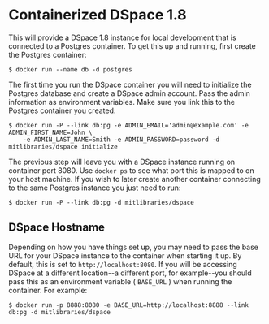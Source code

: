 
Containerized DSpace 1.8
========================

This will provide a DSpace 1.8 instance for local development that is connected to a Postgres container. To get this up and running, first create the Postgres container:

    $ docker run --name db -d postgres

The first time you run the DSpace container you will need to initialize the Postgres database and create a DSpace admin account. Pass the admin information as environment variables. Make sure you link this to the Postgres container you created:

    $ docker run -P --link db:pg -e ADMIN_EMAIL='admin@example.com' -e ADMIN_FIRST_NAME=John \
        -e ADMIN_LAST_NAME=Smith -e ADMIN_PASSWORD=password -d mitlibraries/dspace initialize

The previous step will leave you with a DSpace instance running on container port 8080. Use `docker ps` to see what port this is mapped to on your host machine. If you wish to later create another container connecting to the same Postgres instance you just need to run:

    $ docker run -P --link db:pg -d mitlibraries/dspace

DSpace Hostname
---------------

Depending on how you have things set up, you may need to pass the base URL for your DSpace instance to the container when starting it up. By default, this is set to `http://localhost:8080`. If you will be accessing DSpace at a different location--a different port, for example--you should pass this as an environment variable ( `BASE_URL` ) when running the container. For example:

    $ docker run -p 8888:8080 -e BASE_URL=http://localhost:8888 --link db:pg -d mitlibraries/dspace